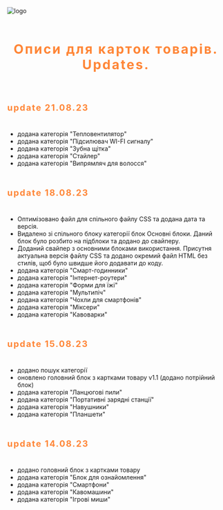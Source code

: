 <div>
<img src="https://www.ctrs.com.ua/images/logo.svg" alt='logo' />
<h3 align="center" style="padding: 20px 0; font-size: 30px; font-weight: 700; letter-spacing: 0.1em; color: #ff8637;">Описи для карток товарів. Updates.</h3>
   <p></p>
   <h3 align="left" style="padding: 20px 0; font-size: 20px; font-weight: 700; letter-spacing: 0.1em; color: #ff8637;">update 21.08.23</h3>
  <ul>
    <li>
      додана категорія "Тепловентилятор"
    </li>
    <li>
      додана категорія "Підсилювач WI-FI сигналу"
    </li>
    <li>
      додана категорія "Зубна щітка"
    </li>
    <li>
      додана категорія "Стайлер"
    </li>
    <li>
      додана категорія "Випрямляч для волосся"
    </li>
  </ul>
  <p></p>
  <h3 align="left" style="padding: 20px 0; font-size: 20px; font-weight: 700; letter-spacing: 0.1em; color: #ff8637;">update 18.08.23</h3>
  <ul>
    <li>
      Оптимізовано файл для спільного файлу CSS та додана дата та версія.
    </li>
    <li>
      Видалено зі спільного блоку категорії блок Основні блоки. Даний блок було розбито на підблоки та додано до свайперу.
    </li>
    <li>
      Доданий свайпер з основними блоками використання. Присутня актуальна версія файлу CSS та додано окремий файл HTML без стилів, щоб було швидше його додавати до коду.
    </li>
    <li>
      додана категорія "Смарт-годинники"
    </li>
    <li>
      додана категорія "Інтернет-роутери"
    </li>
    <li>
      додана категорія "Форми для їжі"
    </li>
    <li>
      додана категорія "Мультипіч"
    </li>
    <li>
      додана категорія "Чохли для смартфонів"
    </li>
    <li>
      додана категорія "Міксери"
    </li>
    <li>
      додана категорія "Кавоварки"
    </li>
  </ul>
  <p></p>
  <h3 align="left" style="padding: 20px 0; font-size: 20px; font-weight: 700; letter-spacing: 0.1em; color: #ff8637;">update 15.08.23</h3>
  <ul>
    <li>
      додано пошук категорії
    </li>
    <li>
      оновлено головний блок з картками товару v1.1 (додано потрійний блок)
    </li>
    <li>
      додана категорія "Ланцюгові пили"
    </li>
    <li>
      додана категорія "Портативні зарядні станції"
    </li>
    <li>
      додана категорія "Навушники"
    </li>
    <li>
      додана категорія "Планшети"
    </li>
  </ul>
  <p></p>
  <h3 align="left" style="padding: 20px 0; font-size: 20px; font-weight: 700; letter-spacing: 0.1em; color: #ff8637;">update 14.08.23</h3>
  <ul>
    <li>
      додано головний блок з картками товару
    </li>
    <li>
      додана категорія "Блок для ознайомлення"
    </li>
    <li>
      додана категорія "Смартфони"
    </li>
    <li>
      додана категорія "Кавомашини"
    </li>
    <li>
      додана категорія "Ігрові миши"
    </li>
    </ul>
</div>
